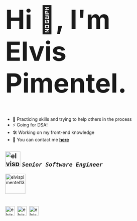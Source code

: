<h1 style="font-size: 84px;">Hi 👋, I'm Elvis Pimentel.</h1>

- 🧠 Practicing skills and trying to help others in the process
- ⚡️ Going for DSA!
- 🛠 Working on my front-end knowledge
- 👀 You can contact me **<a href="https://elvispimentel.com/#contact" target="blank">here</a>**

## <a target="_blank" href="https://linkedin.com/in/elvispimentel13"><img src="https://drive.google.com/uc?export=view&id=1uZIagRWyG5rE3IN0tacsAqyf8Tm6VCGf" alt="elvispimentel13" width="48" height="48" /></a> _`Senior Software Engineer`_


<p><img src="https://github-readme-stats.vercel.app/api/top-langs?username=elvispimentel13&show_icons=true&layout=compact" width="64" height="64" alt="elvispimentel13" /></p>


<h1></h1>
<p >
<a href="https://linkedin.com/in/elvispimentel13" target="blank"><img align="center" src="https://cdn.jsdelivr.net/npm/simple-icons@3.0.1/icons/linkedin.svg" alt="elvispimentel13" height="30" width="30" /></a>&nbsp;
<a href="https://stackoverflow.com/users/6635279" target="blank"><img align="center" src="https://cdn.jsdelivr.net/npm/simple-icons@3.0.1/icons/stackoverflow.svg" alt="elvis-pimentel" height="30" width="30" /></a>&nbsp;
<a href="https://github.com/elvispimentel13" target="blank"><img align="center" src="https://cdn.jsdelivr.net/npm/simple-icons@3.0.1/icons/github.svg" alt="elvispimentel13" height="30" width="30" /></a>
</p>

<!---
elvispimentel13/elvispimentel13 `README.md` (this file) describe basic information about myself.
--->
